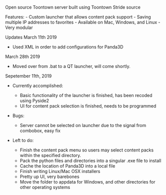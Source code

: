 Open source Toontown server built using Toontown Stride source

Features:
    - Custom launcher that allows content pack support
    - Saving multiple IP addresses to favorites
    - Available on Mac, Windows, and Linux
    - Very modular

Updates
March 11th 2019
- Used XML in order to add configurations for Panda3D

March 28th 2019
- Moved over from .bat to a QT launcher, will come shortly.

Sepetember 11th, 2019
- Currently accomplished:
    - Basic functionality of the launcher is finished, has been recoded using Pyside2
    - UI for content pack selection is finished, needs to be programmed

- Bugs:
    - Server cannot be selected on launcher due to the signal from combobox, easy fix


- Left to do:
    - Finish the content pack menu so users may select content packs within the specified directory.
    - Pack the python files and directories into a singular .exe file to install
    - Cache the location of Panda3D into a local file
    - Finish writing Linux/Mac OSX installers
    - Pretty up UI, very barebones
    - Move the folder to appdata for Windows, and other directories for other operating systems